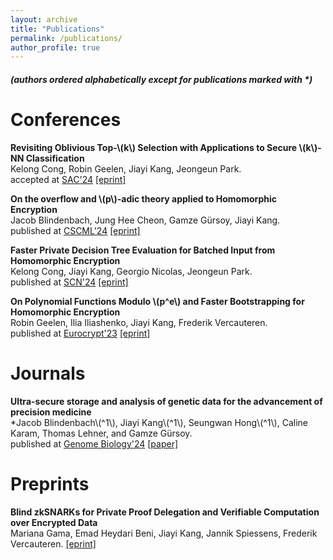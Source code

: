 ```yaml
---
layout: archive
title: "Publications"
permalink: /publications/
author_profile: true
---
```

##### (authors ordered alphabetically except for publications marked with *)

Conferences
======

**Revisiting Oblivious Top-\\(k\\) Selection with Applications to Secure \\(k\\)-NN Classification**  
Kelong Cong, Robin Geelen, Jiayi Kang, Jeongeun Park.  
accepted at [SAC'24](https://sacworkshop.org/SAC24/) [[eprint]](https://eprint.iacr.org/2023/852)

**On the overflow and \\(p\\)-adic theory applied to Homomorphic Encryption**  
Jacob Blindenbach, Jung Hee Cheon, Gamze Gürsoy, Jiayi Kang.  
published at [CSCML'24](https://www.cscml.org/) [[eprint]](https://eprint.iacr.org/2024/1353)

**Faster Private Decision Tree Evaluation for Batched Input from Homomorphic Encryption**  
Kelong Cong, Jiayi Kang, Georgio Nicolas, Jeongeun Park.  
published at [SCN'24](https://scn.unisa.it/scn24/) [[eprint]](https://eprint.iacr.org/2024/662)

**On Polynomial Functions Modulo \\(p^e\\) and Faster Bootstrapping for Homomorphic Encryption**  
Robin Geelen, Ilia Iliashenko, Jiayi Kang, Frederik Vercauteren.  
published at [Eurocrypt'23](https://eurocrypt.iacr.org/2023/) [[eprint]](https://eprint.iacr.org/2022/1364)

Journals 
======
**Ultra-secure storage and analysis of genetic data for the advancement of precision medicine**  
*Jacob Blindenbach\\(^1\\), Jiayi Kang\\(^1\\), Seungwan Hong\\(^1\\), Caline Karam, Thomas Lehner, and Gamze Gürsoy.  
published at [Genome Biology'24](https://genomebiology.biomedcentral.com/) [[paper]](https://genomebiology.biomedcentral.com/articles/10.1186/s13059-024-03447-9)  

Preprints
======
**Blind zkSNARKs for Private Proof Delegation and Verifiable Computation over Encrypted Data**  
Mariana Gama, Emad Heydari Beni, Jiayi Kang, Jannik Spiessens, Frederik Vercauteren.
[[eprint]](https://eprint.iacr.org/2024/1684)